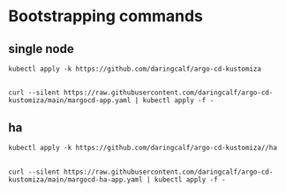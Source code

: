 # Bootstrapping commands
## single node
    kubectl apply -k https://github.com/daringcalf/argo-cd-kustomiza
##
    curl --silent https://raw.githubusercontent.com/daringcalf/argo-cd-kustomiza/main/margocd-app.yaml | kubectl apply -f -
## ha
    kubectl apply -k https://github.com/daringcalf/argo-cd-kustomiza//ha
##
    curl --silent https://raw.githubusercontent.com/daringcalf/argo-cd-kustomiza/main/margocd-ha-app.yaml | kubectl apply -f -
